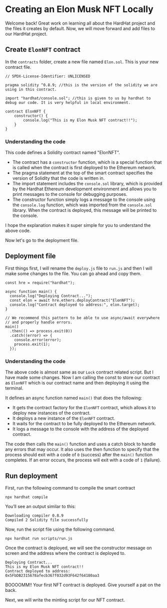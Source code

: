 # Creating an Elon Musk NFT Locally

Welcome back! Great work on learning all about the HardHat project and the files it creates by default. Now, we will move forward and add files to our HardHat project.

## Create `ElonNFT` contract

In the `contracts` folder, create a new file named `Elon.sol`. This is your new contract file.

```
// SPDX-License-Identifier: UNLICENSED

pragma solidity ^0.8.9; //this is the version of the solidity we are using in this contract.

import "hardhat/console.sol"; //this is given to us by hardhat to debug our code. It is very helpful in local environment.

contract ElonNFT {
    constructor() {
        console.log("This is my Elon Musk NFT contract!!");
    }
}
```

### Understanding the code

This code defines a Solidity contract named "ElonNFT".

- The contract has a `constructor` function, which is a special function that is called when the contract is first deployed to the Ethereum network.
- The pragma statement at the top of the smart contract specifies the version of Solidity that the code is written in.
- The import statement includes the `console.sol` library, which is provided by the Hardhat Ethereum development environment and allows you to print messages to the console for debugging purposes.
- The constructor function simply logs a message to the console using the `console.log` function, which was imported from the `console.sol` library. When the contract is deployed, this message will be printed to the console.

I hope the explanation makes it super simple for you to understand the above code.

Now let's go to the deployment file.

## Deployment file

First things first, I will rename the `deploy.js` file to `run.js` and then I will make some changes to the file. You can go ahead and copy them.

```
const hre = require("hardhat");

async function main() {
  console.log("Deploying Contract...");
  const elon = await hre.ethers.deployContract("ElonNFT");
  console.log("Contract deployed to address:", elon.target);
}

// We recommend this pattern to be able to use async/await everywhere
// and properly handle errors.
main()
  .then(() => process.exit(0))
  .catch((error) => {
    console.error(error);
    process.exit(1);
  });
```

### Understanding the code

The above code is almost same as our `Lock` contract related script. But I have made some changes. Now I am calling the const to store our contract as `ElonNFT` which is our contract name and then deploying it using the terminal.

It defines an async function named `main()` that does the following:

- It gets the contract factory for the `ElonNFT` contract, which allows it to deploy new instances of the contract.
- It deploys a new instance of the `ElonNFT` contract.
- It waits for the contract to be fully deployed to the Ethereum network.
- It logs a message to the console with the address of the deployed contract.

The code then calls the `main()` function and uses a catch block to handle any errors that may occur. It also uses the then function to specify that the process should exit with a code of `0` (success) after the `main()` function completes. If an error occurs, the process will exit with a code of `1` (failure).

## Run deployment

First, run the following command to compile the smart contract

```
npx hardhat compile
```

You’ll see an output similar to this:

```
Downloading compiler 0.8.9
Compiled 2 Solidity file successfully
```

Now, run the script file using the following command.

```
npx hardhat run scripts/run.js
```

Once the contract is deployed, we will see the constructor message on screen and the address where the contract is deployed to.

```
Deploying Contract...
This is my Elon Musk NFT contract!!
Contract deployed to address: 0x5FbDB2315678afecb367f032d93F642f64180aa3
```

BOOOOMM!! Your first NFT contract is deployed. Give yourself a pat on the back.

Next, we will write the minting script for our NFT contract.
